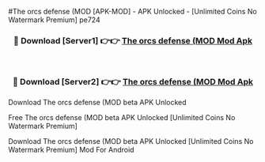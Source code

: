 #The orcs defense (MOD [APK-MOD] - APK Unlocked - [Unlimited Coins No Watermark Premium] pe724



<div align="center">

<h3>🔴 Download [Server1] 👉👉 <a href="https://momento.my/?title=The_orcs_defense_(MOD">The orcs defense (MOD Mod Apk</a></h3><br>

<h3>🔴 Download [Server2] 👉👉 <a href="https://momento.my/?title=The_orcs_defense_(MOD">The orcs defense (MOD Mod Apk</a></h3>
</div>



Download The orcs defense (MOD beta APK Unlocked

Free The orcs defense (MOD beta APK Unlocked [Unlimited Coins No Watermark Premium]

Download The orcs defense (MOD beta APK Unlocked [Unlimited Coins No Watermark Premium] Mod For Android
